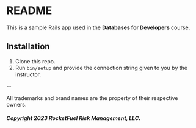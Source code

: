 # README

This is a sample Rails app used in the **Databases for Developers** course.

## Installation

1. Clone this repo.
1. Run `bin/setup` and provide the connection string given to you by the instructor.

--

All trademarks and brand names are the property of their respective owners.

##### Copyright 2023 RocketFuel Risk Management, LLC.
